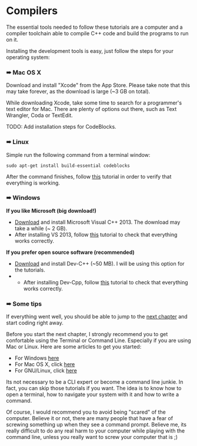 # Compilers

The essential tools needed to follow these tutorials are a computer and a compiler toolchain able to compile C++ code and build the programs to run on it.

Installing the development tools is easy, just follow the steps for your operating system:

### ➠ Mac OS X

Download and install "Xcode" from the App Store. Please take note that this may take forever, as the download is large (~3 GB on total).

While downloading Xcode, take some time to search for a programmer's text editor for Mac. There are plenty of options out there, such as Text Wrangler, Coda or TextEdit.

TODO: Add installation steps for CodeBlocks.

### ➠  Linux

Simple run the following command from a terminal window:

    sudo apt-get install build-essential codeblocks
    
After the command finishes, follow [this](http://www.cplusplus.com/doc/tutorial/introduction/codeblocks/) tutorial in order to verify that everything is working.

### ➠  Windows

**If you like Microsoft (big download!)**

- [Download](https://www.visualstudio.com/) and install Microsoft Visual C++ 2013. The download may take a while (~ 2 GB).
- After installing VS 2013, follow [this](http://www.cplusplus.com/doc/tutorial/introduction/visualstudio/) tutorial to check that everything works correctly.

**If you prefer open source software (recommended)**

- [Download](http://sourceforge.net/projects/orwelldevcpp/) and install Dev-C++ (~50 MB). I will be using this option for the tutorials.
- - After installing Dev-Cpp, follow [this](http://www.cplusplus.com/doc/tutorial/introduction/devcpp/) tutorial to check that everything works correctly.

### ➠  Some tips

If everything went well, you should be able to jump to the [next chapter](3.2.md) and start coding right away.

Before you start the next chapter, I strongly recommend you to get confortable using the Terminal or Command Line. Especially if you are using Mac or Linux. Here are some articles to get you started:

- For Windows [here](https://www.youtube.com/watch?v=kboexp3QiUg)
- For Mac OS X, click [here](http://mac.appstorm.net/how-to/utilities-how-to/how-to-use-terminal-the-basics/)
- For GNU/Linux, click [here](https://www.youtube.com/watch?v=Uabfu_RJLyg)

Its not necessary to be a CLI expert or become a command line junkie. In fact, you can skip those tutorials if you want. The idea is to know how to open a terminal, how to navigate your system with it and how to write a command.

Of course, I would recommend you to avoid being "scared" of the computer. Believe it or not, there are many people that have a fear of screwing something up when they see a command prompt. Believe me, its really difficult to do any real harm to your computer while playing with the command line, unless you really want to screw your computer that is ;)


